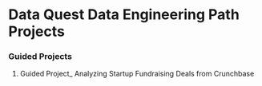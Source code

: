 # Data Quest Data Engineering Path Projects

### Guided Projects

1. Guided Project_ Analyzing Startup Fundraising Deals from Crunchbase